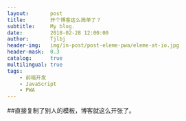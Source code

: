 ```yaml
---
layout:       post
title:        开个博客这么简单了？
subtitle:     My blog.
date:         2018-02-28 12:00:00
author:       Tjlbj
header-img:   img/in-post/post-eleme-pwa/eleme-at-io.jpg
header-mask:  0.3
catalog:      true
multilingual: true
tags:
    - 前端开发
    - JavaScript
    - PWA
---
```


##直接复制了别人的模板，博客就这么开张了。
